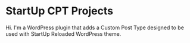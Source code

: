 StartUp CPT Projects
===
Hi. I'm a WordPress plugin that adds a Custom Post Type designed to be used with StartUp Reloaded WordPress theme.
